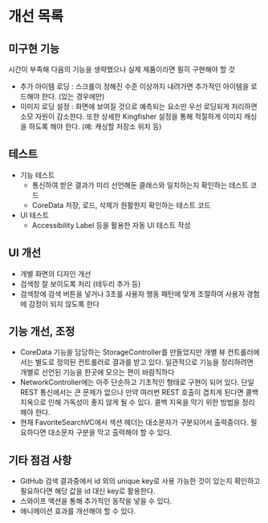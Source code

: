 # 개선 목록

## 미구현 기능
시간이 부족해 다음의 기능을 생략했으나 실제 제품이라면 필히 구현해야 할 것
- 추가 아이템 로딩 : 스크롤이 정해진 수준 이상까지 내려가면 추가적인 아이템을 로드해야 한다. (있는 경우에만)
- 이미지 로딩 설정 : 화면에 보여질 것으로 예측되는 요소만 우선 로딩되게 처리하면 소모 자원이 감소한다. 또한 상세한 Kingfisher 설정을 통해 적절하게 이미지 캐싱을 하도록 해야 한다. (예: 캐싱할 저장소 위치 등)

## 테스트 
- 기능 테스트
  - 통신하여 받은 결과가 미리 선언해둔 클래스와 일치하는지 확인하는 테스트 코드
  - CoreData 저장, 로드, 삭제가 원활한지 확인하는 테스트 코드
- UI 테스트
  - Accessibility Label 등을 활용한 자동 UI 테스트 작성

## UI 개선
- 개별 화면의 디자인 개선
- 검색창 잘 보이도록 처리 (테두리 추가 등)
- 검색창에 검색 버튼을 넣거나 3초를 사용자 행동 패턴에 맞게 조절하여 사용자 경험에 감정이 되지 않도록 한다

## 기능 개선, 조정
- CoreData 기능을 담당하는 StorageController를 만들었지만 개별 뷰 컨트롤러에서는 별도로 정의된 컨트롤러로 결과를 받고 있다. 일관적으로 기능을 정리하려면 개별로 선언된 기능을 한곳에 모으는 편이 바람직하다
- NetworkController에는 아주 단순하고 기초적인 형태로 구현이 되어 있다. 단일 REST 통신에서는 큰 문제가 없으나 만약 여러번 REST 호출이 겹치게 된다면 콜백 지옥으로 인해 가독성이 좋지 않게 될 수 있다. 콜백 지옥을 막기 위한 방법을 정리해야 한다.
- 현재 FavoriteSearchVC에서 섹션 헤더는 대소문자가 구분되어서 출력중이다. 필요하다면 대소문자 구분을 막고 출력해야 할 수 있다.

## 기타 점검 사항
- GitHub 검색 결과중에서 id 외의 unique key로 사용 가능한 것이 있는지 확인하고 필요하다면 해당 값을 id 대신 key로 활용한다.
- 스와이프 액션을 통해 추가적인 동작을 넣을 수 있다.
- 애니메이션 효과를 개선해야 할 수 있다.

